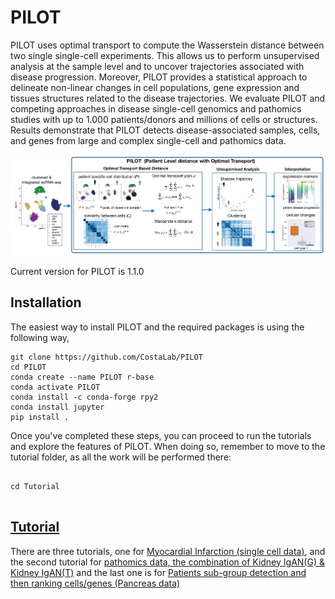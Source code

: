 # PILOT

PILOT uses optimal transport to compute the Wasserstein distance between two single single-cell experiments. This allows us to perform unsupervised analysis at the sample level and to uncover trajectories associated with disease progression. Moreover, PILOT provides a statistical approach to delineate non-linear changes in cell populations, gene expression and tissues structures related to the disease trajectories.  We evaluate PILOT and competing approaches in  disease single-cell genomics and pathomics studies with up to 1.000 patients/donors and millions of cells or structures. Results demonstrate that PILOT detects disease-associated samples, cells, and genes from large and complex single-cell and pathomics data.


![plot](./img/plot.png)


Current version for PILOT is 1.1.0

## Installation
The easiest way to install PILOT and the required packages is using the following way,

```terminal
git clone https://github.com/CostaLab/PILOT
cd PILOT
conda create --name PILOT r-base
conda activate PILOT
conda install -c conda-forge rpy2
conda install jupyter
pip install .
```
Once you've completed these steps, you can proceed to run the tutorials and explore the features of PILOT. 
When doing so, remember to move to the tutorial folder, as all the work will be performed there:

```terminal

cd Tutorial


```

## [Tutorial](https://pilot.readthedocs.io/en/latest/index.html)
There are three tutorials, one for [Myocardial Infarction (single cell data)](https://pilot.readthedocs.io/en/latest/Myocardial_infarction.html), and the second tutorial for [pathomics data, the combination of Kidney IgAN(G) & Kidney IgAN(T)](https://pilot.readthedocs.io/en/latest/Combination_Kidney_IgAN.html) and the last one is for [Patients sub-group detection and then ranking cells/genes (Pancreas data)](https://pilot.readthedocs.io/en/latest/Patients_sub_group_detection.html)
 


